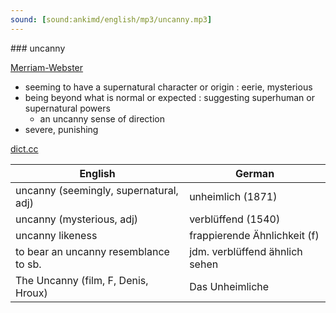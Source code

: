 ```yaml
---
sound: [sound:ankimd/english/mp3/uncanny.mp3]
---
```


\### uncanny

[Merriam-Webster](https://www.merriam-webster.com/dictionary/uncanny)

- seeming to have a supernatural character or origin : eerie, mysterious
- being beyond what is normal or expected : suggesting superhuman or supernatural powers
    - an uncanny sense of direction
- severe, punishing

[dict.cc](https://www.dict.cc/uncanny)

| English        | German       |
| -------------- | ------------ |
| uncanny (seemingly, supernatural, adj) | unheimlich (1871) |
| uncanny (mysterious, adj) | verblüffend (1540) |
| uncanny likeness | frappierende Ähnlichkeit (f) |
| to bear an uncanny resemblance to sb. | jdm. verblüffend ähnlich sehen |
| The Uncanny (film, F, Denis, Hroux) | Das Unheimliche |
